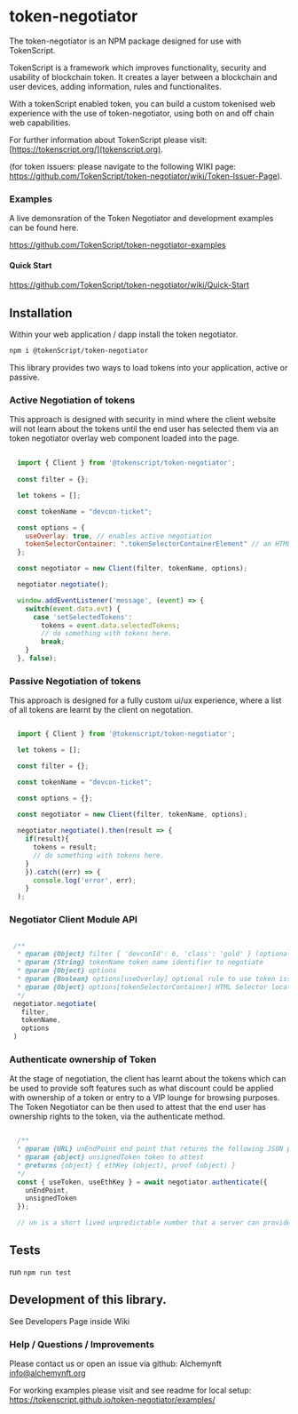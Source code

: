 # token-negotiator

The token-negotiator is an NPM package designed for use with TokenScript. 

TokenScript is a framework which improves functionality, security and usability of blockchain token. It creates a layer between a blockchain and user devices, adding information, rules and functionalites.

With a tokenScript enabled token, you can build a custom tokenised web experience with the use of token-negotiator, using both on and off chain web capabilities.

For further information about TokenScript please visit: [https://tokenscript.org/](tokenscript.org).

(for token issuers: please navigate to the following WIKI page: https://github.com/TokenScript/token-negotiator/wiki/Token-Issuer-Page).

### Examples

A live demonsration of the Token Negotiator and development examples can be found here.

https://github.com/TokenScript/token-negotiator-examples

#### Quick Start

https://github.com/TokenScript/token-negotiator/wiki/Quick-Start

## Installation

Within your web application / dapp install the token negotiator.

```sh
npm i @tokenScript/token-negotiator
```

This library provides two ways to load tokens into your application, active or passive. 

### Active Negotiation of tokens

This approach is designed with security in mind where the client website will not learn about the tokens
until the end user has selected them via an token negotiator overlay web component loaded into the page.

```javascript
  
  import { Client } from '@tokenscript/token-negotiator';
  
  const filter = {};

  let tokens = [];

  const tokenName = "devcon-ticket";

  const options = { 
    useOverlay: true, // enables active negotiation
    tokenSelectorContainer: ".tokenSelectorContainerElement" // an HTML container element for the overlay to load within
  };

  const negotiator = new Client(filter, tokenName, options);

  negotiator.negotiate();

  window.addEventListener('message', (event) => {
    switch(event.data.evt) {
      case 'setSelectedTokens':
        tokens = event.data.selectedTokens;
        // do something with tokens here.
        break;
    }
  }, false);
```
### Passive Negotiation of tokens

This approach is designed for a fully custom ui/ux experience, where a list of all tokens are learnt by the client on negotation. 

````javascript

  import { Client } from '@tokenscript/token-negotiator';

  let tokens = [];

  const filter = {};

  const tokenName = "devcon-ticket";

  const options = {};
  
  const negotiator = new Client(filter, tokenName, options);

  negotiator.negotiate().then(result => {
    if(result){
      tokens = result;
      // do something with tokens here.
    }
    }).catch((err) => {
      console.log('error', err);
    }
  );

````

### Negotiator Client Module API

````javascript

 /**
  * @param {Object} filter { 'devconId': 6, 'class': 'gold' } (optional rule to fiter tokens by keys and values - this acts as a simple filter where you cannot at this time filter many from the same key).
  * @param {String} tokenName token name identifier to negotiate 
  * @param {Object} options
  * @param {Boolean} options[useOverlay] optional rule to use token issuer overlay
  * @param {Object} options[tokenSelectorContainer] HTML Selector location to inject token issuer overlay when use overlay is set as true
  */
 negotiator.negotiate(
   filter,
   tokenName,
   options
 )

````
### Authenticate ownership of Token

At the stage of negotiation, the client has learnt about the tokens which can be used to provide soft features such as
what discount could be applied with ownership of a token or entry to a VIP lounge for browsing purposes. The Token Negotiator can be then used to attest that the end user has ownership rights to the token, via the authenticate method.

```javascript

  /**
  * @param {URL} unEndPoint end point that returns the following JSON payload { un: number, expiry: date } 
  * @param {object} unsignedToken token to attest
  * @returns {object} { ethKey (object), proof (object) }
  */
  const { useToken, useEthKey } = await negotiator.authenticate({ 
    unEndPoint, 
    unsignedToken 
  });

  // un is a short lived unpredictable number that a server can provide towards the authenticated use of a token.

```

## Tests

run `npm run test`

## Development of this library.

See Developers Page inside Wiki

### Help / Questions / Improvements

Please contact us or open an issue via github:
Alchemynft <info@alchemynft.org>

For working examples please visit and see readme for local setup:
https://tokenscript.github.io/token-negotiator/examples/


